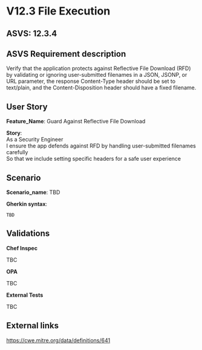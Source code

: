 # V12.3 File Execution

## ASVS: 12.3.4

## ASVS Requirement description

Verify that the application protects against Reflective File Download (RFD) by
validating or ignoring user-submitted filenames in a JSON, JSONP, or URL
parameter, the response Content-Type header should be set to text/plain,
and the Content-Disposition header should have a fixed filename.

## User Story

**Feature_Name**: Guard Against Reflective File Download

**Story**:\
As a Security Engineer\
I ensure the app defends against RFD by handling user-submitted filenames carefully\
So that we include setting specific headers for a safe user experience

## Scenario

**Scenario_name**: TBD

**Gherkin syntax**:

```gherkin
TBD
```

## Validations

**Chef Inspec**

TBC

**OPA**

TBC

**External Tests**

TBC

## External links

<https://cwe.mitre.org/data/definitions/641>
